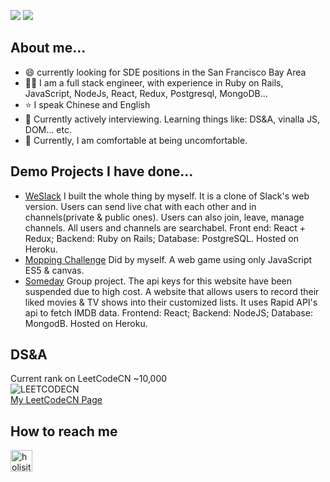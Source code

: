 
![](https://github-readme-stats.vercel.app/api?username=lilyzhaoyilu&show_icons=true)
![](https://github-profile-trophy.vercel.app/?username=lilyzhaoyilu&theme=onedark&column=6)

## About me...
- :smile: currently looking for SDE positions in the San Francisco Bay Area
- :woman_technologist: I am a full stack engineer, with experience in Ruby on Rails, JavaScript, NodeJs, React, Redux, Postgresql, MongoDB...
- :star: I speak Chinese and English
- :muscle: Currently actively interviewing. Learning things like: DS&A, vinalla JS, DOM... etc.  
- :open_book: Currently, I am comfortable at being uncomfortable. 

## Demo Projects I have done...
- [WeSlack](https://weslackin.herokuapp.com/#/) I built the whole thing by myself. It is a clone of Slack's web version. Users can send live chat with each other and in channels(private & public ones). Users can also join, leave, manage channels. All users and channels are searchabel. Front end: React + Redux; Backend: Ruby on Rails; Database: PostgreSQL. Hosted on Heroku.
- [Mopping Challenge](https://lilyzhaoyilu.github.io/moppingChallenge/) Did by myself. A web game using only JavaScript ES5 & canvas.  
- [Someday](https://somedaymern.herokuapp.com/#/splash) Group project. The api keys for this website have been suspended due to high cost. A website that allows users to record their liked movies & TV shows into their customized lists. It uses Rapid API's api to fetch IMDB data. Frontend: React; Backend: NodeJS; Database: MongodB. Hosted on Heroku.

## DS&A
Current rank on LeetCodeCN ~10,000
<br>
![LEETCODECN](https://github.com/lilyzhaoyilu/LeetCodeRecord/blob/master/assets/LCCN.png)   
[My LeetCodeCN Page](https://leetcode-cn.com/u/yi-xiao-i/)
<br>

## How to reach me
[<img align="left" alt="holisitc_developer | LinkedIn" width="35px" src="https://cdn.jsdelivr.net/npm/simple-icons@v3/icons/linkedin.svg" />][linkedin]







[linkedin]: https://linkedin.com/in/lilyzhaoyilu
